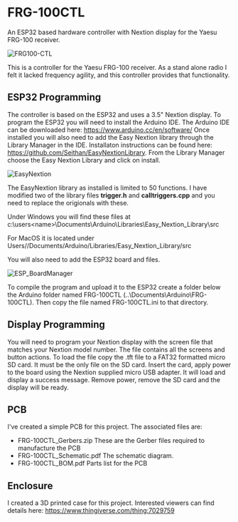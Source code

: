 # FRG-100CTL
An ESP32 based hardware controller with Nextion display for the Yaesu FRG-100 receiver.

![FRG100-CTL](https://github.com/user-attachments/assets/46b08680-8708-494b-9c8a-1ac31a9b92f1)


This is a controller for the Yaesu FRG-100 receiver.  As a stand alone radio I felt it lacked frequency agility, and this controller provides that functionality.

## ESP32 Programming
The controller is based on the ESP32 and uses a 3.5" Nextion display.  To program the ESP32 you will need to install the Arduino IDE.  The Arduino IDE can be downloaded here: https://www.arduino.cc/en/software/ Once installed you will also need to add the Easy Nextion library through the Library Manager in the IDE.  Installaton instructions can be found here: https://github.com/Seithan/EasyNextionLibrary.  From the Library Manager choose the Easy Nextion Library and click on install.

![EasyNextion](https://github.com/user-attachments/assets/03fbc209-d9d0-411a-84db-3e5e98209fa4)


The EasyNextion library as installed is limited to 50 functions.  I have modified two of the library files **trigger.h** and **calltriggers.cpp** and you need to replace the origionals with these.

Under Windows you will find these files at c:\users\<name>\Documents\Arduino\Libraries\Easy_Nextion_Library\src

For MacOS it is located under Users/<user>/Documents/Arduino/Libraries/Easy_Nextion_Library/src

You will also need to add the ESP32 board and files. 

![ESP_BoardManager](https://github.com/user-attachments/assets/9c6e06e3-7c43-4ac5-aa96-7dcc969c8481)

To compile the program and upload it to the ESP32 create a folder below the Arduino folder named FRG-100CTL (..\Documents\Arduino\FRG-100CTL).  Then copy the file named FRG-100CTL.ini to that directory.

## Display Programming
You will need to program your Nextion display with the screen file that matches your Nextion model number.  The file contains all the screens and button actions.  To load the file copy the .tft file to a FAT32 formatted micro SD card.  It must be the only file on the SD card.  Insert the card, apply power to the board using the Nextion supplied micro USB adapter.  It will load and display a success message.  Remove power, remove the SD card and the display will be ready.

## PCB
I've created a simple PCB for this project.  The associated files are:

  - FRG-100CTL_Gerbers.zip      These are the Gerber files required to manufacture the PCB
  - FRG-100CTL_Schematic.pdf    The schematic diagram.
  - FRG-100CTL_BOM.pdf          Parts list for the PCB
## Enclosure   
I created a 3D printed case for this project.  Interested viewers can find details here: https://www.thingiverse.com/thing:7029759

